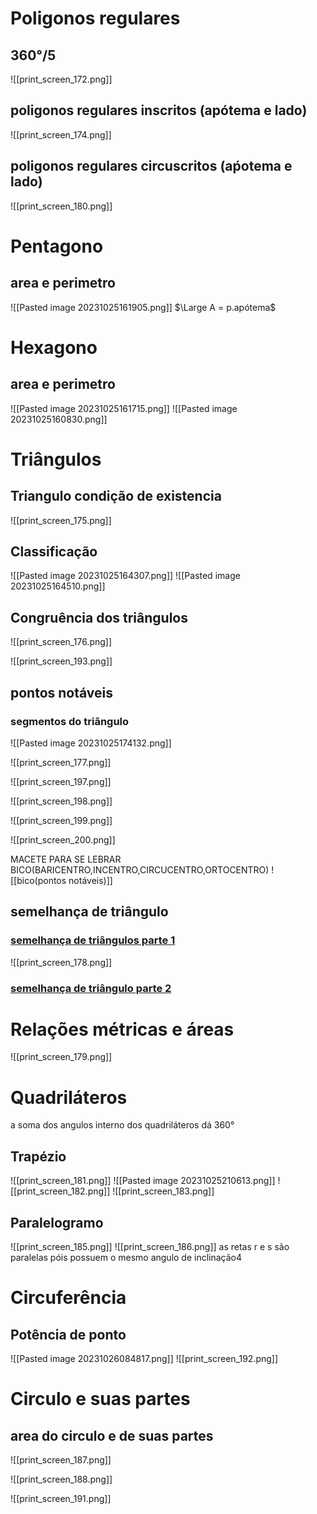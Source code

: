 # Poligonos regulares

## 360°/5

![[print_screen_172.png]]
## poligonos regulares inscritos (apótema e lado)


![[print_screen_174.png]]


## poligonos regulares circuscritos (aṕotema e lado)

![[print_screen_180.png]]
# Pentagono
## area e perimetro

![[Pasted image 20231025161905.png]]
$\Large A = p.apótema$
# Hexagono
## area e perimetro

![[Pasted image 20231025161715.png]]
![[Pasted image 20231025160830.png]]

# Triângulos
## Triangulo condição de existencia

![[print_screen_175.png]]
## Classificação

![[Pasted image 20231025164307.png]]
![[Pasted image 20231025164510.png]]


## Congruência dos triângulos


![[print_screen_176.png]]



![[print_screen_193.png]]
## pontos notáveis 
### segmentos do triângulo

![[Pasted image 20231025174132.png]]



![[print_screen_177.png]]


![[print_screen_197.png]]

![[print_screen_198.png]]

![[print_screen_199.png]]

![[print_screen_200.png]]

MACETE PARA SE LEBRAR BICO(BARICENTRO,INCENTRO,CIRCUCENTRO,ORTOCENTRO)
![[bico(pontos notáveis)]]
## semelhança de triângulo

### [semelhança de triângulos parte 1](https://www.youtube.com/watch?v=JBP0ryUtJmg)


![[print_screen_178.png]]
### [semelhança de triângulo parte 2](https://www.youtube.com/watch?v=pG9v2uEBdx8)



# Relações métricas e áreas

![[print_screen_179.png]]

# Quadriláteros

a soma dos angulos interno dos quadriláteros dá 360°
## Trapézio

![[print_screen_181.png]]
![[Pasted image 20231025210613.png]]
![[print_screen_182.png]]
![[print_screen_183.png]]




## Paralelogramo

![[print_screen_185.png]]
![[print_screen_186.png]]
as retas r e s são paralelas póis possuem o mesmo angulo de inclinação4


# Circuferência
## Potência de ponto

![[Pasted image 20231026084817.png]]
![[print_screen_192.png]]
# Circulo e suas partes
## area do circulo e de suas partes

![[print_screen_187.png]]

![[print_screen_188.png]]

![[print_screen_191.png]]
